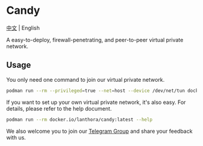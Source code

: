 # Candy

[中文](README.md) | English

A easy-to-deploy, firewall-penetrating, and peer-to-peer virtual private network.

## Usage

You only need one command to join our virtual private network.

```bash
podman run --rm --privileged=true --net=host --device /dev/net/tun docker.io/lanthora/candy:latest
```

If you want to set up your own virtual private network, it's also easy. For details, please refer to the help document.

```bash
podman run --rm docker.io/lanthora/candy:latest --help
```

We also welcome you to join our [Telegram Group](https://t.me/+xR4K-Asvjz0zMjU1) and share your feedback with us.
